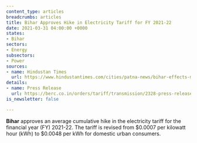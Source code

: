 ```yaml
---
content_type: articles
breadcrumbs: articles
title: Bihar Approves Hike in Electricity Tariff for FY 2021-22
date: 2021-03-31 04:00:00 +0000
states:
- Bihar
sectors:
- Energy
subsectors:
- Power
sources:
- name: Hindustan Times
  url: https://www.hindustantimes.com/cities/patna-news/bihar-effects-minor-hike-in-power-tariff-101616774729283.html
details:
- name: Press Release
  url: https://berc.co.in/orders/tariff/transmission/2328-press-release-of-tariff-order-of-bsptcl-and-sldc-fy-2021-22
is_newsletter: false

---
```

**Bihar** approves an average cumulative hike in the electricity tariff for the financial year (FY) 2021-22. The tariff is revised from $0.0007 per kilowatt hour (kWh) to $0.0048 per kWh for domestic urban consumers.
